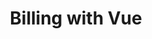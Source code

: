 ---
title: Billing with Vue
description: Integrate stripe subscription billing in Vue
weight: 58
lastmod: 2020-04-20T10:23:30-09:00
draft: false
vimeo: 
icon: vue
video_length: 1:00
---